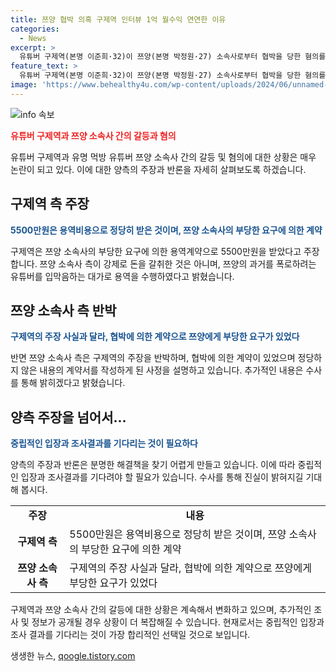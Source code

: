 ```yaml
---
title: 쯔양 협박 의혹 구제역 인터뷰 1억 월수익 연연한 이유
categories:
  - News
excerpt: >
  유튜버 구제역(본명 이준희·32)이 쯔양(본명 박정원·27) 소속사로부터 협박을 당한 혐의를 부인하며 시사저널과의 인터뷰에서 과거사를 폭로한 이유를 설명했다. 구제역은 1년간 쯔양 측으로부터 5500만원 용역비를 받았으나 이는 쯔양과 관련된 부정적 사실을 폭로하는 대가였다고 주장했다. 녹음파일에 등장한 2억은 받아야 해, GV80도 사고 등의 발언은 장난이었다고 주장했으며, 쯔양 소속사로부터 1년간의 용역기간 동안 지시받은 일을 했다고 밝혔다. 하지만 쯔양 측은 협박에 의한 계약이었으며, 수사를 통해 사실을 밝힐 것이라고 맞받아쳤다. 
feature_text: >
  유튜버 구제역(본명 이준희·32)이 쯔양(본명 박정원·27) 소속사로부터 협박을 당한 혐의를 부인하며 시사저널과의 인터뷰에서 과거사를 폭로한 이유를 설명했다. 구제역은 1년간 쯔양 측으로부터 5500만원 용역비를 받았으나 이는 쯔양과 관련된 부정적 사실을 폭로하는 대가였다고 주장했다. 녹음파일에 등장한 2억은 받아야 해, GV80도 사고 등의 발언은 장난이었다고 주장했으며, 쯔양 소속사로부터 1년간의 용역기간 동안 지시받은 일을 했다고 밝혔다. 하지만 쯔양 측은 협박에 의한 계약이었으며, 수사를 통해 사실을 밝힐 것이라고 맞받아쳤다. 
image: 'https://www.behealthy4u.com/wp-content/uploads/2024/06/unnamed-file.png'
---
```


<p><img src="https://www.behealthy4u.com/wp-content/uploads/2024/06/unnamed-file.png" alt="info 속보" /></p>

<p><b><span style="color: #ee2323;">유튜버 구제역과 쯔양 소속사 간의 갈등과 혐의</span></b></p>

<p data-ke-size="size16">유튜버 구제역과 유명 먹방 유튜버 쯔양 소속사 간의 갈등 및 혐의에 대한 상황은 매우 논란이 되고 있다. 이에 대한 양측의 주장과 반론을 자세히 살펴보도록 하겠습니다.</p>

<h2 data-ke-size="size26">구제역 측 주장</h2>

<p><b><span style="color: #1a5490;">5500만원은 용역비용으로 정당히 받은 것이며, 쯔양 소속사의 부당한 요구에 의한 계약</span></b></p>

<p data-ke-size="size16">구제역은 쯔양 소속사의 부당한 요구에 의한 용역계약으로 5500만원을 받았다고 주장합니다. 쯔양 소속사 측이 강제로 돈을 갈취한 것은 아니며, 쯔양의 과거를 폭로하려는 유튜버를 입막음하는 대가로 용역을 수행하였다고 밝혔습니다.</p>

<h2 data-ke-size="size26">쯔양 소속사 측 반박</h2>

<p><b><span style="color: #1a5490;">구제역의 주장 사실과 달라, 협박에 의한 계약으로 쯔양에게 부당한 요구가 있었다</span></b></p>

<p data-ke-size="size16">반면 쯔양 소속사 측은 구제역의 주장을 반박하며, 협박에 의한 계약이 있었으며 정당하지 않은 내용의 계약서를 작성하게 된 사정을 설명하고 있습니다. 추가적인 내용은 수사를 통해 밝히겠다고 밝혔습니다.</p>

<h2 data-ke-size="size26">양측 주장을 넘어서...</h2>

<p><b><span style="color: #1a5490;">중립적인 입장과 조사결과를 기다리는 것이 필요하다</span></b></p>

<p data-ke-size="size16">양측의 주장과 반론은 분명한 해결책을 찾기 어렵게 만들고 있습니다. 이에 따라 중립적인 입장과 조사결과를 기다려야 할 필요가 있습니다. 수사를 통해 진실이 밝혀지길 기대해 봅시다.</p>

<table>
  <tr>
    <td style="text-align: center; height: 17px;"><b>주장</b></td>
    <td style="text-align: center; height: 17px;"><b>내용</b></td>
  </tr>
  <tr>
    <td style="text-align: center; height: 17px;"><b>구제역 측</b></td>
    <td>5500만원은 용역비용으로 정당히 받은 것이며, 쯔양 소속사의 부당한 요구에 의한 계약</td>
  </tr>
  <tr>
    <td style="text-align: center; height: 17px;"><b>쯔양 소속사 측</b></td>
    <td>구제역의 주장 사실과 달라, 협박에 의한 계약으로 쯔양에게 부당한 요구가 있었다</td>
  </tr>
</table>

<p data-ke-size="size16">구제역과 쯔양 소속사 간의 갈등에 대한 상황은 계속해서 변화하고 있으며, 추가적인 조사 및 정보가 공개될 경우 상황이 더 복잡해질 수 있습니다. 현재로서는 중립적인 입장과 조사 결과를 기다리는 것이 가장 합리적인 선택일 것으로 보입니다.</p>
생생한 뉴스, <a href="https://qoogle.tistory.com" rel="dofollow">qoogle.tistory.com</a>



